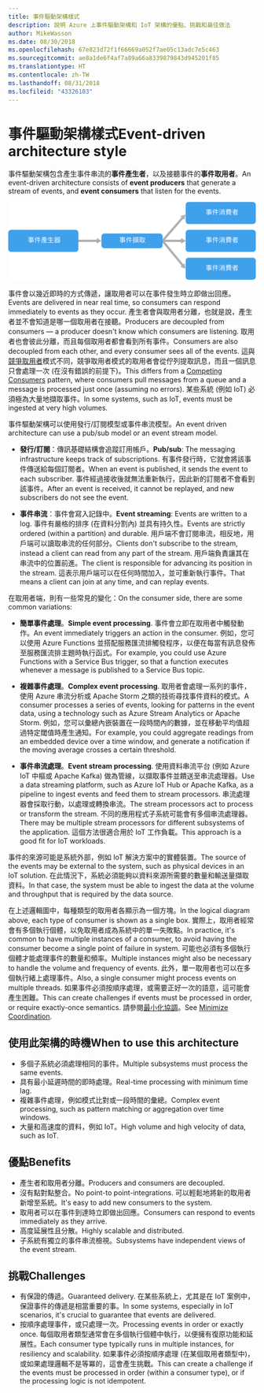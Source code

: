 ```yaml
---
title: 事件驅動架構樣式
description: 說明 Azure 上事件驅動架構和 IoT 架構的優點、挑戰和最佳做法
author: MikeWasson
ms.date: 08/30/2018
ms.openlocfilehash: 67e823d72f1f66669a052f7ae05c13adc7e5c463
ms.sourcegitcommit: ae8a1de6f4af7a89a66a8339879843d945201f85
ms.translationtype: HT
ms.contentlocale: zh-TW
ms.lasthandoff: 08/31/2018
ms.locfileid: "43326103"
---
```

# <a name="event-driven-architecture-style"></a><span data-ttu-id="9ac0b-103">事件驅動架構樣式</span><span class="sxs-lookup"><span data-stu-id="9ac0b-103">Event-driven architecture style</span></span>

<span data-ttu-id="9ac0b-104">事件驅動架構包含產生事件串流的**事件產生者**，以及接聽事件的**事件取用者**。</span><span class="sxs-lookup"><span data-stu-id="9ac0b-104">An event-driven architecture consists of **event producers** that generate a stream of events, and **event consumers** that listen for the events.</span></span> 

![](./images/event-driven.svg)

<span data-ttu-id="9ac0b-105">事件會以幾近即時的方式傳遞，讓取用者可以在事件發生時立即做出回應。</span><span class="sxs-lookup"><span data-stu-id="9ac0b-105">Events are delivered in near real time, so consumers can respond immediately to events as they occur.</span></span> <span data-ttu-id="9ac0b-106">產生者會與取用者分離，也就是說，產生者並不會知道是哪一個取用者在接聽。</span><span class="sxs-lookup"><span data-stu-id="9ac0b-106">Producers are decoupled from consumers &mdash; a producer doesn't know which consumers are listening.</span></span> <span data-ttu-id="9ac0b-107">取用者也會彼此分離，而且每個取用者都會看到所有事件。</span><span class="sxs-lookup"><span data-stu-id="9ac0b-107">Consumers are also decoupled from each other, and every consumer sees all of the events.</span></span> <span data-ttu-id="9ac0b-108">這與[競爭取用者][competing-consumers]模式不同，競爭取用者模式的取用者會從佇列提取訊息，而且一個訊息只會處理一次 (在沒有錯誤的前提下)。</span><span class="sxs-lookup"><span data-stu-id="9ac0b-108">This differs from a [Competing Consumers][competing-consumers] pattern, where consumers pull messages from a queue and a message is processed just once (assuming no errors).</span></span> <span data-ttu-id="9ac0b-109">某些系統 (例如 IoT) 必須極為大量地擷取事件。</span><span class="sxs-lookup"><span data-stu-id="9ac0b-109">In some systems, such as IoT, events must be ingested at very high volumes.</span></span>

<span data-ttu-id="9ac0b-110">事件驅動架構可以使用發行/訂閱模型或事件串流模型。</span><span class="sxs-lookup"><span data-stu-id="9ac0b-110">An event driven architecture can use a pub/sub model or an event stream model.</span></span> 

- <span data-ttu-id="9ac0b-111">**發行/訂閱**：傳訊基礎結構會追蹤訂用帳戶。</span><span class="sxs-lookup"><span data-stu-id="9ac0b-111">**Pub/sub**: The messaging infrastructure keeps track of subscriptions.</span></span> <span data-ttu-id="9ac0b-112">有事件發行時，它就會將該事件傳送給每個訂閱者。</span><span class="sxs-lookup"><span data-stu-id="9ac0b-112">When an event is published, it sends the event to each subscriber.</span></span> <span data-ttu-id="9ac0b-113">事件經過接收後就無法重新執行，因此新的訂閱者不會看到該事件。</span><span class="sxs-lookup"><span data-stu-id="9ac0b-113">After an event is received, it cannot be replayed, and new subscribers do not see the event.</span></span> 

- <span data-ttu-id="9ac0b-114">**事件串流**：事件會寫入記錄中。</span><span class="sxs-lookup"><span data-stu-id="9ac0b-114">**Event streaming**: Events are written to a log.</span></span> <span data-ttu-id="9ac0b-115">事件有嚴格的排序 (在資料分割內) 並具有持久性。</span><span class="sxs-lookup"><span data-stu-id="9ac0b-115">Events are strictly ordered (within a partition) and durable.</span></span> <span data-ttu-id="9ac0b-116">用戶端不會訂閱串流，相反地，用戶端可以讀取串流的任何部分。</span><span class="sxs-lookup"><span data-stu-id="9ac0b-116">Clients don't subscribe to the stream, instead a client can read from any part of the stream.</span></span> <span data-ttu-id="9ac0b-117">用戶端負責讓其在串流中的位置前進。</span><span class="sxs-lookup"><span data-stu-id="9ac0b-117">The client is responsible for advancing its position in the stream.</span></span> <span data-ttu-id="9ac0b-118">這表示用戶端可以在任何時間加入，並可重新執行事件。</span><span class="sxs-lookup"><span data-stu-id="9ac0b-118">That means a client can join at any time, and can replay events.</span></span>

<span data-ttu-id="9ac0b-119">在取用者端，則有一些常見的變化：</span><span class="sxs-lookup"><span data-stu-id="9ac0b-119">On the consumer side, there are some common variations:</span></span>

- <span data-ttu-id="9ac0b-120">**簡單事件處理**。</span><span class="sxs-lookup"><span data-stu-id="9ac0b-120">**Simple event processing**.</span></span> <span data-ttu-id="9ac0b-121">事件會立即在取用者中觸發動作。</span><span class="sxs-lookup"><span data-stu-id="9ac0b-121">An event immediately triggers an action in the consumer.</span></span> <span data-ttu-id="9ac0b-122">例如，您可以使用 Azure Functions 並搭配服務匯流排觸發程序，以便在每當有訊息發佈至服務匯流排主題時執行函式。</span><span class="sxs-lookup"><span data-stu-id="9ac0b-122">For example, you could use Azure Functions with a Service Bus trigger, so that a function executes whenever a message is published to a Service Bus topic.</span></span>

- <span data-ttu-id="9ac0b-123">**複雜事件處理**。</span><span class="sxs-lookup"><span data-stu-id="9ac0b-123">**Complex event processing**.</span></span> <span data-ttu-id="9ac0b-124">取用者會處理一系列的事件，使用 Azure 串流分析或 Apache Storm 之類的技術尋找事件資料的模式。</span><span class="sxs-lookup"><span data-stu-id="9ac0b-124">A consumer processes a series of events, looking for patterns in the event data, using a technology such as Azure Stream Analytics or Apache Storm.</span></span> <span data-ttu-id="9ac0b-125">例如，您可以彙總內嵌裝置在一段時間內的數據，並在移動平均值超過特定閾值時產生通知。</span><span class="sxs-lookup"><span data-stu-id="9ac0b-125">For example, you could aggregate readings from an embedded device over a time window, and generate a notification if the moving average crosses a certain threshold.</span></span> 

- <span data-ttu-id="9ac0b-126">**事件串流處理**。</span><span class="sxs-lookup"><span data-stu-id="9ac0b-126">**Event stream processing**.</span></span> <span data-ttu-id="9ac0b-127">使用資料串流平台 (例如 Azure IoT 中樞或 Apache Kafka) 做為管線，以擷取事件並饋送至串流處理器。</span><span class="sxs-lookup"><span data-stu-id="9ac0b-127">Use a data streaming platform, such as Azure IoT Hub or Apache Kafka, as a pipeline to ingest events and feed them to stream processors.</span></span> <span data-ttu-id="9ac0b-128">串流處理器會採取行動，以處理或轉換串流。</span><span class="sxs-lookup"><span data-stu-id="9ac0b-128">The stream processors act to process or transform the stream.</span></span> <span data-ttu-id="9ac0b-129">不同的應用程式子系統可能會有多個串流處理器。</span><span class="sxs-lookup"><span data-stu-id="9ac0b-129">There may be multiple stream processors for different subsystems of the application.</span></span> <span data-ttu-id="9ac0b-130">這個方法很適合用於 IoT 工作負載。</span><span class="sxs-lookup"><span data-stu-id="9ac0b-130">This approach is a good fit for IoT workloads.</span></span>

<span data-ttu-id="9ac0b-131">事件的來源可能是系統外部，例如 IoT 解決方案中的實體裝置。</span><span class="sxs-lookup"><span data-stu-id="9ac0b-131">The source of the events may be external to the system, such as physical devices in an IoT solution.</span></span> <span data-ttu-id="9ac0b-132">在此情況下，系統必須能夠以資料來源所需要的數量和輸送量擷取資料。</span><span class="sxs-lookup"><span data-stu-id="9ac0b-132">In that case, the system must be able to ingest the data at the volume and throughput that is required by the data source.</span></span>

<span data-ttu-id="9ac0b-133">在上述邏輯圖中，每種類型的取用者各顯示為一個方塊。</span><span class="sxs-lookup"><span data-stu-id="9ac0b-133">In the logical diagram above, each type of consumer is shown as a single box.</span></span> <span data-ttu-id="9ac0b-134">實際上，取用者經常會有多個執行個體，以免取用者成為系統中的單一失敗點。</span><span class="sxs-lookup"><span data-stu-id="9ac0b-134">In practice, it's common to have multiple instances of a consumer, to avoid having the consumer become a single point of failure in system.</span></span> <span data-ttu-id="9ac0b-135">可能也必須有多個執行個體才能處理事件的數量和頻率。</span><span class="sxs-lookup"><span data-stu-id="9ac0b-135">Multiple instances might also be necessary to handle the volume and frequency of events.</span></span> <span data-ttu-id="9ac0b-136">此外，單一取用者也可以在多個執行緒上處理事件。</span><span class="sxs-lookup"><span data-stu-id="9ac0b-136">Also, a single consumer might process events on multiple threads.</span></span> <span data-ttu-id="9ac0b-137">如果事件必須按順序處理，或需要正好一次的語意，這可能會產生困難。</span><span class="sxs-lookup"><span data-stu-id="9ac0b-137">This can create challenges if events must be processed in order, or require exactly-once semantics.</span></span> <span data-ttu-id="9ac0b-138">請參閱[最小化協調][minimize-coordination]。</span><span class="sxs-lookup"><span data-stu-id="9ac0b-138">See [Minimize Coordination][minimize-coordination].</span></span> 

## <a name="when-to-use-this-architecture"></a><span data-ttu-id="9ac0b-139">使用此架構的時機</span><span class="sxs-lookup"><span data-stu-id="9ac0b-139">When to use this architecture</span></span>

- <span data-ttu-id="9ac0b-140">多個子系統必須處理相同的事件。</span><span class="sxs-lookup"><span data-stu-id="9ac0b-140">Multiple subsystems must process the same events.</span></span> 
- <span data-ttu-id="9ac0b-141">具有最小延遲時間的即時處理。</span><span class="sxs-lookup"><span data-stu-id="9ac0b-141">Real-time processing with minimum time lag.</span></span>
- <span data-ttu-id="9ac0b-142">複雜事件處理，例如模式比對或一段時間的彙總。</span><span class="sxs-lookup"><span data-stu-id="9ac0b-142">Complex event processing, such as pattern matching or aggregation over time windows.</span></span>
- <span data-ttu-id="9ac0b-143">大量和高速度的資料，例如 IoT。</span><span class="sxs-lookup"><span data-stu-id="9ac0b-143">High volume and high velocity of data, such as IoT.</span></span>

## <a name="benefits"></a><span data-ttu-id="9ac0b-144">優點</span><span class="sxs-lookup"><span data-stu-id="9ac0b-144">Benefits</span></span>

- <span data-ttu-id="9ac0b-145">產生者和取用者分離。</span><span class="sxs-lookup"><span data-stu-id="9ac0b-145">Producers and consumers are decoupled.</span></span>
- <span data-ttu-id="9ac0b-146">沒有點對點整合。</span><span class="sxs-lookup"><span data-stu-id="9ac0b-146">No point-to point-integrations.</span></span> <span data-ttu-id="9ac0b-147">可以輕鬆地將新的取用者新增至系統。</span><span class="sxs-lookup"><span data-stu-id="9ac0b-147">It's easy to add new consumers to the system.</span></span>
- <span data-ttu-id="9ac0b-148">取用者可以在事件到達時立即做出回應。</span><span class="sxs-lookup"><span data-stu-id="9ac0b-148">Consumers can respond to events immediately as they arrive.</span></span> 
- <span data-ttu-id="9ac0b-149">高度延展性且分散。</span><span class="sxs-lookup"><span data-stu-id="9ac0b-149">Highly scalable and distributed.</span></span> 
- <span data-ttu-id="9ac0b-150">子系統有獨立的事件串流檢視。</span><span class="sxs-lookup"><span data-stu-id="9ac0b-150">Subsystems have independent views of the event stream.</span></span>

## <a name="challenges"></a><span data-ttu-id="9ac0b-151">挑戰</span><span class="sxs-lookup"><span data-stu-id="9ac0b-151">Challenges</span></span>

- <span data-ttu-id="9ac0b-152">有保證的傳遞。</span><span class="sxs-lookup"><span data-stu-id="9ac0b-152">Guaranteed delivery.</span></span> <span data-ttu-id="9ac0b-153">在某些系統上，尤其是在 IoT 案例中，保證事件的傳遞是相當重要的事。</span><span class="sxs-lookup"><span data-stu-id="9ac0b-153">In some systems, especially in IoT scenarios, it's crucial to guarantee that events are delivered.</span></span>
- <span data-ttu-id="9ac0b-154">按順序處理事件，或只處理一次。</span><span class="sxs-lookup"><span data-stu-id="9ac0b-154">Processing events in order or exactly once.</span></span> <span data-ttu-id="9ac0b-155">每個取用者類型通常會在多個執行個體中執行，以便擁有復原功能和延展性。</span><span class="sxs-lookup"><span data-stu-id="9ac0b-155">Each consumer type typically runs in multiple instances, for resiliency and scalability.</span></span> <span data-ttu-id="9ac0b-156">如果事件必須按順序處理 (在某個取用者類型中)，或如果處理邏輯不是等冪的，這會產生挑戰。</span><span class="sxs-lookup"><span data-stu-id="9ac0b-156">This can create a challenge if the events must be processed in order (within a consumer type), or if the processing logic is not idempotent.</span></span>

 <!-- links -->

[competing-consumers]: ../../patterns/competing-consumers.md
[minimize-coordination]: ../design-principles/minimize-coordination.md


